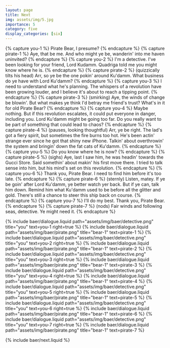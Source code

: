 ```yaml
---
layout: page
title: Next
img: assets/img/5.jpg
importance: 5
category: five
display_categories: [six]
---
```


{% capture you-1 %}
  Pirate Bear, I presume?
{% endcapture %}
{% capture pirate-1 %}
  Aye, that be me. And who might ye be, wanderin' into me haven uninvited?
{% endcapture %}
{% capture you-2 %}
  I'm a detective. I've been looking for your friend, Lord Kudamm. Quadriga told me you might know where he is.
{% endcapture %}
{% capture pirate-2 %}
  (quizzically tilts his head) Arr, so ye be the one pokin' around Ku'damm. What business do ye have with Lord Ku'damm?
{% endcapture %}
{% capture you-3 %}
  I need to understand what he's planning. The whispers of a revolution have been growing louder, and I believe it's about to reach a tipping point.
{% endcapture %}
{% capture pirate-3 %}
  (smirking) Aye, the winds of change be blowin'. But what makes ye think I'd betray me friend's trust? What's in it for old Pirate Bear?
{% endcapture %}
{% capture you-4 %}
  Maybe nothing. But if this revolution escalates, it could put everyone in danger, including you. Lord Ku'damm might be going too far. Do you really want to be part of something that could lead to chaos?
{% endcapture %}
{% capture pirate-4 %}
  (pauses, looking thoughtful) Arr, ye be right. The lad's got a fiery spirit, but sometimes the fire burns too hot. He's been actin' strange ever since he got that shiny new iPhone. Talkin' about overthrowin' the system and bringin' down the fat cats of Ku'damm.
{% endcapture %}
{% capture you-5 %}
  Do you know where he is now?
{% endcapture %}
{% capture pirate-5 %}
  (sighs) Aye, last I saw him, he was headin' towards the Gucci Store. Said somethin' about makin' his first move there. I tried to talk sense into him, but his mind's set on this revolution.
{% endcapture %}
{% capture you-6 %}
  Thank you, Pirate Bear. I need to find him before it's too late.
{% endcapture %}
{% capture pirate-6 %}
  (sternly) Listen, matey. If ye be goin' after Lord Ku'damm, ye better watch yer back. But if ye can, talk him down. Remind him what Ku'damm used to be before all the glitter and gold. There's still a chance to steer this ship back on course.
{% endcapture %}
{% capture you-7 %}
  I'll do my best. Thank you, Pirate Bear.
{% endcapture %}
{% capture pirate-7 %}
  (nods) Fair winds and following seas, detective. Ye might need it.
{% endcapture %}

<div class="baer-dialogue-group">
  {% include baer/dialogue.liquid path="assets/img/baer/detective.png" title="you" text=you-1 right=true %}
  {% include baer/dialogue.liquid path="assets/img/baer/pirate.png" title="bear-1" text=pirate-1 %}
  {% include baer/dialogue.liquid path="assets/img/baer/detective.png" title="you" text=you-2 right=true %}
  {% include baer/dialogue.liquid path="assets/img/baer/pirate.png" title="bear-1" text=pirate-2 %}
  {% include baer/dialogue.liquid path="assets/img/baer/detective.png" title="you" text=you-3 right=true %}
  {% include baer/dialogue.liquid path="assets/img/baer/pirate.png" title="bear-1" text=pirate-3 %}
  {% include baer/dialogue.liquid path="assets/img/baer/detective.png" title="you" text=you-4 right=true %}
  {% include baer/dialogue.liquid path="assets/img/baer/pirate.png" title="bear-1" text=pirate-4 %}
  {% include baer/dialogue.liquid path="assets/img/baer/detective.png" title="you" text=you-5 right=true %}
  {% include baer/dialogue.liquid path="assets/img/baer/pirate.png" title="bear-1" text=pirate-5 %}
  {% include baer/dialogue.liquid path="assets/img/baer/detective.png" title="you" text=you-6 right=true %}
  {% include baer/dialogue.liquid path="assets/img/baer/pirate.png" title="bear-1" text=pirate-6 %}
  {% include baer/dialogue.liquid path="assets/img/baer/detective.png" title="you" text=you-7 right=true %}
  {% include baer/dialogue.liquid path="assets/img/baer/pirate.png" title="bear-1" text=pirate-7 %}
</div>

{% include baer/next.liquid %}
